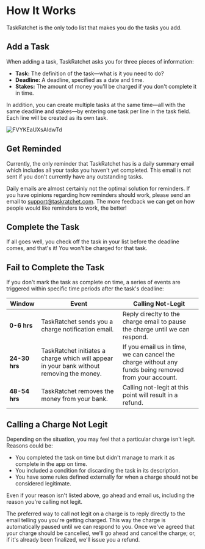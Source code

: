 # How It Works

TaskRatchet is the only todo list that makes you do the tasks you add.

## Add a Task

When adding a task, TaskRatchet asks you for three pieces of information:

- **Task:** The definition of the task—what is it you need to do?
- **Deadline:** A deadline, specified as a date and time.
- **Stakes:** The amount of money you'll be charged if you don't complete it in time.

In addition, you can create multiple tasks at the same time—all with the same deadline and stakes—by entering one task per line
in the task field. Each line will be created as its own task.

![FVYKEaUXsAIdwTd](https://user-images.githubusercontent.com/4655422/179230689-1a697e39-5cef-49ad-b854-aa1b463b2516.jpeg)

## Get Reminded

Currently, the only reminder that TaskRatchet has is a daily summary email which includes all your tasks you haven't yet
completed. This email is not sent if you don't currently have any outstanding tasks.

Daily emails are almost certainly not the optimal solution for reminders. If you have opinions regarding how reminders should work,
please send an email to support@taskratchet.com. The more feedback we can get on how people would like reminders to work, the better!

## Complete the Task

If all goes well, you check off the task in your list before the deadline comes, and that's it! You won't be charged
for that task.

## Fail to Complete the Task

If you don't mark the task as complete on time, a series of events are triggered within specific time periods after the task's deadline:

| Window        | Event                                                                                     | Calling Not-Legit                                                                                    |
| ------------- | ----------------------------------------------------------------------------------------- | ---------------------------------------------------------------------------------------------------- |
| **0-6 hrs**   | TaskRatchet sends you a charge notification email.                                        | Reply direclty to the charge email to pause the charge until we can respond.                         |
| **24-30 hrs** | TaskRatchet initiates a charge which will appear in your bank without removing the money. | If you email us in time, we can cancel the charge without any funds being removed from your account. |
| **48-54 hrs** | TaskRatchet removes the money from your bank.                                             | Calling not-legit at this point will result in a refund.                                             |

## Calling a Charge Not Legit

Depending on the situation, you may feel that a particular charge isn't legit. Reasons could be:

- You completed the task on time but didn't manage to mark it as complete in the app on time.
- You included a condition for discarding the task in its description.
- You have some rules defined externally for when a charge should not be considered legitimate.

Even if your reason isn't listed above, go ahead and email us, including the reason you're calling not legit.

The preferred way to call not legit on a charge is to reply directly to
the email telling you you're getting charged. This way the charge is
automatically paused until we can respond to you. Once we've agreed that
your charge should be cancelled, we'll go ahead and cancel the charge;
or, if it's already been finalized, we'll issue you a refund.
